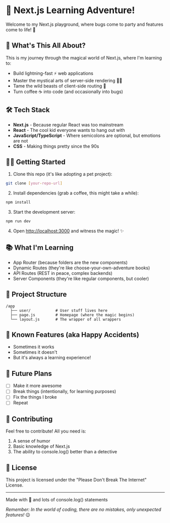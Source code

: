 # 🚀 Next.js Learning Adventure! 

Welcome to my Next.js playground, where bugs come to party and features come to life! 🎉

## 🎯 What's This All About?

This is my journey through the magical world of Next.js, where I'm learning to:
- Build lightning-fast ⚡ web applications
- Master the mystical arts of server-side rendering 🧙‍♂️
- Tame the wild beasts of client-side routing 🦁
- Turn coffee ☕ into code (and occasionally into bugs)

## 🛠️ Tech Stack

- **Next.js** - Because regular React was too mainstream
- **React** - The cool kid everyone wants to hang out with
- **JavaScript/TypeScript** - Where semicolons are optional, but emotions are not
- **CSS** - Making things pretty since the 90s

## 🏃‍♂️ Getting Started

1. Clone this repo (it's like adopting a pet project):
```bash
git clone [your-repo-url]
```

2. Install dependencies (grab a coffee, this might take a while):
```bash
npm install
```

3. Start the development server:
```bash
npm run dev
```

4. Open [http://localhost:3000](http://localhost:3000) and witness the magic! ✨

## 📚 What I'm Learning

- App Router (because folders are the new components)
- Dynamic Routes (they're like choose-your-own-adventure books)
- API Routes (REST in peace, complex backends)
- Server Components (they're like regular components, but cooler)

## 🎨 Project Structure

```
/app
  ├── user/           # User stuff lives here
  ├── page.js         # Homepage (where the magic begins)
  └── layout.js       # The wrapper of all wrappers
```

## 🤔 Known Features (aka Happy Accidents)

- Sometimes it works
- Sometimes it doesn't
- But it's always a learning experience! 

## 🎉 Future Plans

- [ ] Make it more awesome
- [ ] Break things (intentionally, for learning purposes)
- [ ] Fix the things I broke
- [ ] Repeat

## 👋 Contributing

Feel free to contribute! All you need is:
1. A sense of humor
2. Basic knowledge of Next.js
3. The ability to console.log() better than a detective

## 📜 License

This project is licensed under the "Please Don't Break The Internet" License.

---

Made with 💖 and lots of console.log() statements

*Remember: In the world of coding, there are no mistakes, only unexpected features!* 😉
